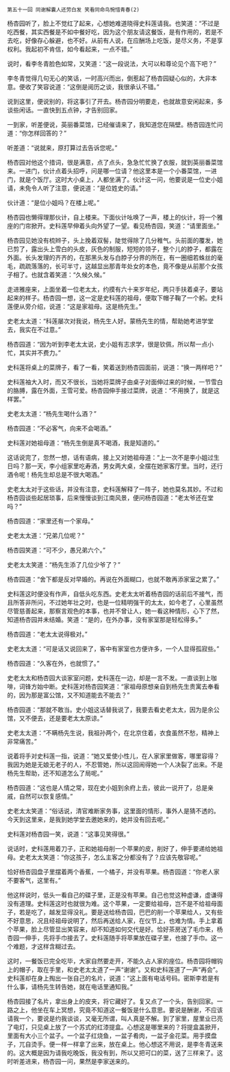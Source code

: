     第五十一回 同谢解囊人还劳白发 笑看同命鸟惋惜青春(2) 

   杨杏园听了，脸上不觉红了起来，心想她难道晓得史科莲请我。也笑道：“不过是吃西餐，其实西餐是不如中餐好吃，因为这个朋友请这餐饭，是有作用的，若是不去吃，好像存心躲避，也不好。从前有人说，在应酬场上吃饭，是尽义务，不是享权利。我起初不肯信，如今看起来，一点不错。”

   说时，看李冬青脸色如常，又笑道：“这一段说法，大可以和尊论见个高下吧？”

   李冬青觉得几句无心的笑话，一时高兴而出，倒惹起了杨杏园疑心似的，大非本意。便收了笑容说道：“这倒是阅历之谈，我很承认不错。”

   说到这里，便说别的，将这事引了开去。杨杏园分明要走，也就故意安闲起来，多谈些闲话。一直快到五点钟，才告别回家。

   一到家，听差便说，英丽番菜馆，已经催请来了，我知道您在隔壁。杨杏园连忙问道：“你怎样回答的？”

   听差道：“说就来，原打算过去告诉您呢。”

   杨杏园对他这个措词，很是满意，点了点头，急急忙忙换了衣服，就到英丽番菜馆来。一进门，伙计点着头招呼，问是哪一位请？他这里本是一个小番菜馆，一进门，就是个饭厅。这时大小桌上，人都坐满了。伙计这一问，他要说是一位史小姐请，未免令人听了注意，便说道：“是位姓史的请。”

   伙计道：“是位小姐吗？在楼上呢。”

   杨杏园也懒得理那伙计，自上楼来。下面伙计吆唤了一声，楼上的伙计，将一个雅座的门帘掀开。史科莲早伸着头向外望了一望。看见杨杏园，笑道：“请里面坐。”

   杨杏园见她没有梳辫子，头上挽着双髻，陡觉得除了几分稚气。头前面的覆发，她已剪了，露出头上雪白的头皮，灰色的制服，短短的领子，整个儿的脖子，都露在外面。长头发理的齐齐的，在那黑头发与白脖子分界的所在，有一圈细若蛛丝的毫毛，疏疏落落的，长可半寸，这越显出那青年处女的本色，竟不像是从前那个女孩子相了。也就含着笑道：“久候久候。”

   走进雅座来，上面坐着一位老太太，约摸有六十来岁年纪，两只手扶着桌子，要站起来的样子。杨杏园一想，这一定是史科莲的祖母，便取下帽子鞠了一个躬。史科莲便从旁介绍，说道：“这是家祖母。这是杨先生。”

   史老太太道：“科莲屡次对我说，杨先生人好。蒙杨先生的情，帮助她考进学堂去，我实在不过意。”

   杨杏园道：“因为听到李老太太说，史小姐有志求学，很是钦佩，所以帮一点小忙，其实并不费力。”

   史科莲将桌上的菜牌子，看了一看，笑着送到杨杏园面前，说道：“换一两样吧？”

   史科莲袖大入时，而又不很长，当她将菜牌子由桌子对面伸过来的时候，一节雪白的胳膊，露在外面，王雪可爱。杨杏园伸手接过菜牌，说道：“不用换了，就是这样罢。”

   史老太太道：“杨先生喝什么酒？”

   杨杏园道：“不必客气，向来不会喝酒。”

   史科莲对她祖母道：“杨先生倒是真不喝酒，我是知道的。”

   这话说完了，忽然一想，话有语病，接上又对她祖母道：“上一次不是李小姐过生日吗？那一天，李小组家里吃寿酒，男女两大桌，全摆在她家客厅里。当时，还行酒令呢！杨先生却总是不很大喝酒。”

   史老太太对于这些话，并没有注意，史科莲解释了一阵子，她也莫名其妙。不过和杨杏园谈些起居琐事，后来慢慢谈到江南风景，便问杨杏园道：“老太爷还在堂吗？”

   杨杏园道：“家里还有一个家母。”

   史老太太道：“兄弟几位呢？”

   杨杏园笑道：“可不少，愚兄弟六个。”

   史老太太笑道：“杨先生添了几位少爷了？”

   杨杏园道：“舍下都是反对早婚的。再说在外面糊口，也就不敢再添家室之累了。”

   史科莲这时便没有作声，自低头吃东西。史老太太听着杨杏园的话前后不接气，而且所答非所问，不过她年壮之时，也是一位精明强干的太太，如今老了，心里虽然尽管慈善起来，那察言观色的本事，也并不曾让人，她一看这种情形，心下了然，知道杨杏园并未结婚。笑道：“是的，在外办事，没有家室那是轻松得多。”

   杨杏园道：“老太太说得极对。”

   史老太太道：“可是话又说回来了，客中有家室也方便许多，一个人显得孤寂些。”

   杨杏园道：“久客在外，也就惯了。”

   史老太太和杨杏园大谈家室问题，史科莲在一边，却是一言不发。一直谈到上咖啡，词锋方始中断。史科莲对杨杏园笑道：“家祖母原想亲自到杨先生贵寓去奉看的，因为那是富公馆，又不知道能去不能去？”

   杨杏园道：“那就不敢当。史小姐这话替我说了，我要去看史老太太，因为是余公馆，又不便去，还是要老太太原谅。”

   史老太太道：“不瞒杨先生说，我祖孙两个，在北京住着，衣食虽然不愁，精神上非常痛苦。”

   说着将手对史科莲一指，说道：“她又爱使小性儿，在人家家里做客，哪里容得？我因为她是无娘无老子的人，不忍管她，所以这回闹得她一个人决裂了出来。不是杨先生帮助，还不知道怎么了局呢。”

   杨杏园道：“这也是人情之常，现在史小姐到余府上去，彼此一说开了，总是亲戚，自然可以恢复感情。”

   史老太太笑道：“俗话说，清官难断家务事，这里面的情形，事外人是猜不透的。今天到这里来，是我到她学堂去邀她来的，她并没有回去呢。”

   史科莲对杨杏园一笑，说道：“这事见笑得很。”

   说话时，史科莲用着刀子，正和她祖母削一个苹果的皮，削好了，伸手要递给她祖母。史老太太笑道：“你这孩子，怎么主客之分都没有了？应该先敬容呢。”

   恰好杨杏园盘子里摆着两个香蕉，一个橘子，并没有苹果。杨杏园道：“你老人家不要客气，这里有。”

   他这样说时，低头一看自己的碟子里，正是没有苹果。自己也觉这种虚谦，虚谦得没有道理。史科莲这时也就很为难。这个苹果，一定要给祖母，岂不是不给祖母面子，若是吃了，越发显得没礼。要是送给杨杏园，巴巴的削一个苹果给人，又有些不好意思，况且经祖母说明了，然后再送给人家，在仪节上，也难为情。手上拿着个苹果，脸上尽管显出笑容来，却不知道如何交代是好。恰好茶房送了毛巾来，杨杏园一伸手，先将手巾接去了。史科莲随手将苹果放在碟子里，也接了手巾。这一个难题，才这样含糊过去。

   这时，一餐饭已完全吃毕，大家自然要走开，不能久占人家的座位。杨杏园将帽钩上的帽子，取在手里，和史老太太道了一声“谢谢”。又和史科莲道了一声“再会”。史科莲却在身上掏出一张自己的名片，说道：“这上面有电话号码。密斯李若是有什么事，请杨先生转告她，就在电话里通知我。”

   杨杏园接了名片，拿出身上的皮夹，将它藏好了。复又点了一个头，告别回家。一路之上，他坐在车上冥想，究竟不知道这一餐饭是什么意思。要说是酬谢，不应该请我一个，要说是约我谈谈，又毫无所谓，叫人真是不解。到了家里，屋里业已亮了电灯，只见桌上放了一个苏式的红漆提盒。心想这是哪里来的？将提盒盖掀开，里面有大小三个盆子。一个盆子红烧鱼，一盆子肴肉，一盆子金花菜。用手摸盘子，兀自烫手。便一样一样拿了出来，放在桌上。他心想这不用说，是李冬青送来的。这大概是因为请我吃晚饭，我没有到，所以又把可口的菜，送了三样来了。这时听差进来，杨杏园一问，果然是李家送来的。

